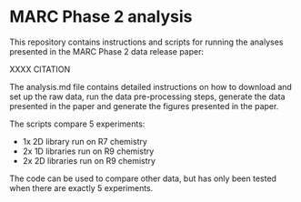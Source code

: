 # MARC Phase 2 analysis

This repository contains instructions and scripts for running the
analyses presented in the MARC Phase 2 data release paper:

XXXX CITATION

The analysis.md file contains detailed instructions on how to download
and set up the raw data, run the data pre-processing steps, generate
the data presented in the paper and generate the figures presented in the
paper.

The scripts compare 5 experiments:
- 1x 2D library run on R7 chemistry
- 2x 1D libraries run on R9 chemistry
- 2x 2D libraries run on R9 chemistry

The code can be used to compare other data, but has only been tested when there are exactly 5 experiments.
